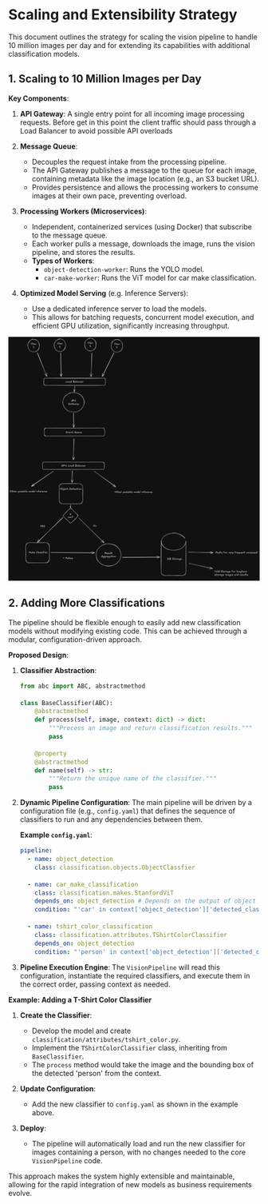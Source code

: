 # Scaling and Extensibility Strategy

This document outlines the strategy for scaling the vision pipeline to handle 10 million images per day and for extending its capabilities with additional classification models.

## 1. Scaling to 10 Million Images per Day


**Key Components**:

1.  **API Gateway**: A single entry point for all incoming image processing requests. Before get in this point the client traffic should pass through a Load Balancer to avoid possible API overloads 

2.  **Message Queue**:
    -   Decouples the request intake from the processing pipeline.
    -   The API Gateway publishes a message to the queue for each image, containing metadata like the image location (e.g., an S3 bucket URL).
    -   Provides persistence and allows the processing workers to consume images at their own pace, preventing overload.

3.  **Processing Workers (Microservices)**:
    -   Independent, containerized services (using Docker) that subscribe to the message queue.
    -   Each worker pulls a message, downloads the image, runs the vision pipeline, and stores the results.
    -   **Types of Workers**:
        -   `object-detection-worker`: Runs the YOLO model.
        -   `car-make-worker`: Runs the ViT model for car make classification.

4.  **Optimized Model Serving** (e.g. Inference Servers):
    -   Use a dedicated inference server to load the models.
    -   This allows for batching requests, concurrent model execution, and efficient GPU utilization, significantly increasing throughput.

![alt text](svg/system.png)

## 2. Adding More Classifications

The pipeline should be flexible enough to easily add new classification models without modifying existing code. This can be achieved through a modular, configuration-driven approach.

**Proposed Design**:

1.  **Classifier Abstraction**: 

    ```python
    from abc import ABC, abstractmethod

    class BaseClassifier(ABC):
        @abstractmethod
        def process(self, image, context: dict) -> dict:
            """Process an image and return classification results."""
            pass

        @property
        @abstractmethod
        def name(self) -> str:
            """Return the unique name of the classifier."""
            pass
    ```

2.  **Dynamic Pipeline Configuration**: The main pipeline will be driven by a configuration file (e.g., `config.yaml`) that defines the sequence of classifiers to run and any dependencies between them.

    **Example `config.yaml`**:

    ```yaml
    pipeline:
      - name: object_detection
        class: classification.objects.ObjectClassfier

      - name: car_make_classification
        class: classification.makes.StanfordViT
        depends_on: object_detection # Depends on the output of object detection
        condition: "'car' in context['object_detection']['detected_classes']"

      - name: tshirt_color_classification
        class: classification.attributes.TShirtColorClassifier
        depends_on: object_detection
        condition: "'person' in context['object_detection']['detected_classes']"
    ```

3.  **Pipeline Execution Engine**: The `VisionPipeline` will read this configuration, instantiate the required classifiers, and execute them in the correct order, passing context as needed.

**Example: Adding a T-Shirt Color Classifier**

1.  **Create the Classifier**:
    -   Develop the model and create `classification/attributes/tshirt_color.py`.
    -   Implement the `TShirtColorClassifier` class, inheriting from `BaseClassifier`.
    -   The `process` method would take the image and the bounding box of the detected 'person' from the context.

2.  **Update Configuration**:
    -   Add the new classifier to `config.yaml` as shown in the example above.

3.  **Deploy**:
    -   The pipeline will automatically load and run the new classifier for images containing a person, with no changes needed to the core `VisionPipeline` code.

This approach makes the system highly extensible and maintainable, allowing for the rapid integration of new models as business requirements evolve.
